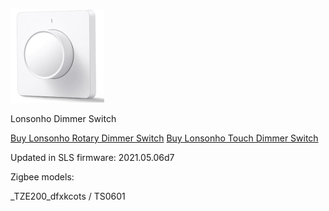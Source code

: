 ![icon](icon.png)

Lonsonho Dimmer Switch

[Buy Lonsonho Rotary Dimmer Switch](http://alli.pub/5rb6vx)
[Buy Lonsonho Touch Dimmer Switch](http://alli.pub/5rbq1t)

Updated in SLS firmware: 2021.05.06d7

Zigbee models:

_TZE200_dfxkcots / TS0601
